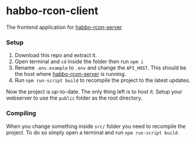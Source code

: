 # habbo-rcon-client
The frontend application for [habbo-rcon-server](https://github.com/higoka/habbo-rcon-server)

### Setup
1. Download this repo and extract it.
2. Open terminal and `cd` inside the folder then run `npm i`
3. Rename `.env.example` to `.env` and change the `API_HOST`. This should be the host where [habbo-rcon-server](https://github.com/higoka/habbo-rcon-server) is running.
4. Run `npm run-script build` to recompile the project to the latest updates.


Now the project is up-to-date. The only thing left is to host it.
Setup your webserver to use the `public` folder as the root directory.

### Compiling
When you change something inside `src/` folder you need to recompile the project.
To do so simply open a terminal and run `npm run-script build`.
